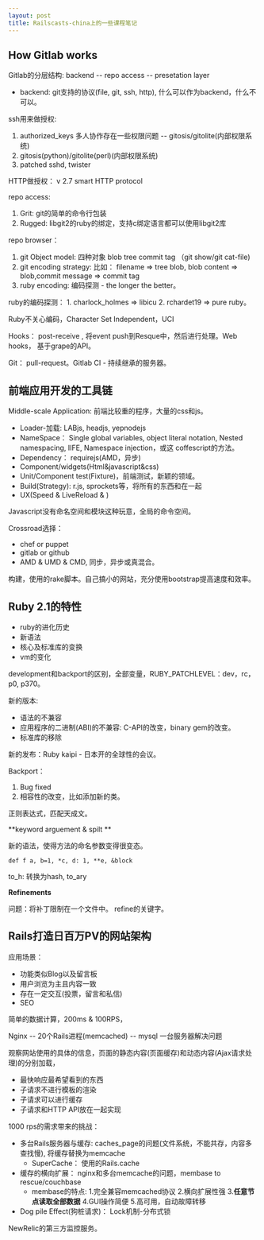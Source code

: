 ```yaml
---
layout: post
title: Railscasts-china上的一些课程笔记
---
```


## How Gitlab works

Gitlab的分层结构: backend -- repo access -- presetation layer

* backend: git支持的协议(file, git, ssh, http), 什么可以作为backend，什么不可以。

ssh用来做授权:  
1. authorized_keys 多人协作存在一些权限问题 -- gitosis/gitolite(内部权限系统)
2. gitosis(python)/gitolite(perl)(内部权限系统)
3. patched sshd, twister

HTTP做授权：
v 2.7 smart HTTP protocol

repo access:  
1. Grit: git的简单的命令行包装
2. Rugged: libgit2的ruby的绑定，支持c绑定语言都可以使用libgit2库

repo browser：
1. git Object model: 四种对象  blob tree commit tag （git show/git cat-file)
2. git encoding strategy: 
比如： filename => tree blob, blob content => blob,commit message =>  commit tag
3. ruby encoding: 编码探测 - the longer the better。

ruby的编码探测： 1. charlock_holmes => libicu  2. rchardet19 => pure ruby。

Ruby不关心编码，Character Set Independent，UCI

Hooks： post-receive , 将event push到Resque中，然后进行处理。Web hooks， 基于grape的API。

Git： pull-request。Gitlab CI - 持续继承的服务器。

## 前端应用开发的工具链

Middle-scale Application: 前端比较重的程序，大量的css和js。

* Loader-加载: LABjs, headjs, yepnodejs
* NameSpace： Single global variables, object literal notation, Nested namespacing, IIFE, Namespace injection，或这 coffescript的方法。
* Dependency： requirejs(AMD，异步)
* Component/widgets(Html&javascript&css)
* Unit/Component test(Fixture)，前端测试，新颖的领域。
* Build(Strategy): r.js, sprockets等，将所有的东西和在一起
* UX(Speed & LiveReload & ) 

Javascript没有命名空间和模块这种玩意，全局的命令空间。

Crossroad选择： 
* chef or puppet
* gitlab or github
* AMD & UMD & CMD, 同步，异步或真混合。

构建，使用的rake脚本。自己搞小的网站，充分使用bootstrap提高速度和效率。

## Ruby 2.1的特性

* ruby的进化历史
* 新语法
* 核心及标准库的变换
* vm的变化

development和backport的区别，全部变量，RUBY_PATCHLEVEL：dev，rc，p0, p370。

新的版本:

* 语法的不兼容
* 应用程序的二进制(ABI)的不兼容: C-API的改变，binary gem的改变。
* 标准库的移除

新的发布：Ruby kaipi - 日本开的全球性的会议。

Backport： 
1. Bug fixed
2. 相容性的改变，比如添加新的类。

正则表达式，匹配天成文。

**keyword arguement & spilt **

新的语法，使得方法的命名参数变得很变态。

    def f a, b=1, *c, d: 1, **e, &block

to_h: 转换为hash, to_ary

**Refinements**

问题：将补丁限制在一个文件中。 refine的关键字。

## Rails打造日百万PV的网站架构

应用场景：
* 功能类似Blog以及留言板
* 用户浏览为主且内容一致
* 存在一定交互(投票，留言和私信)
* SEO

简单的数据计算，200ms & 100RPS，

Nginx -- 20个Rails进程(memcached) -- mysql  一台服务器解决问题

观察网站使用的具体的信息，页面的静态内容(页面缓存)和动态内容(Ajax请求处理)的分别加载，

* 最快响应最希望看到的东西
* 子请求不进行模板的渲染
* 子请求可以进行缓存
* 子请求和HTTP API放在一起实现

1000 rps的需求带来的挑战：

* 多台Rails服务器与缓存: caches_page的问题(文件系统，不能共存，内容多查找慢), 将缓存替换为memcache
  -  SuperCache： 使用的Rails.cache
* 缓存的横向扩展： nginx和多台memcache的问题，membase to rescue/couchbase
  - membase的特点: 1.完全兼容memcached协议 2.横向扩展性强 3.**任意节点读取全部数据** 4.GUI操作简便 5.高可用，自动故障转移
* Dog pile Effect(狗桩请求)： Lock机制-分布式锁

NewRelic的第三方监控服务。

## 
